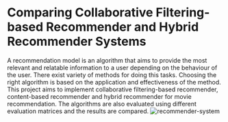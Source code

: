 # Comparing Collaborative Filtering-based Recommender and Hybrid Recommender Systems
A recommendation model is an algorithm that aims to provide the most relevant and relatable information to a user depending on the behaviour of the user. There exist variety of methods for doing this tasks. Choosing the right algorithm is based on the application and effectiveness of the method. This project aims to implement collaborative filtering-based recommender, content-based recommender and hybrid recommender for movie recommendation. The algorithms are also evaluated using different evaluation matrices and the results are compared.
![recommender-system](https://user-images.githubusercontent.com/84514083/169709529-0aa720cb-23aa-4ca5-b7d7-cc25ed0517ce.jpg)
